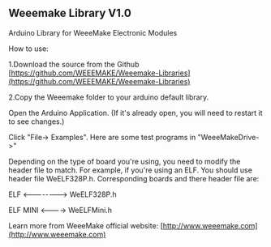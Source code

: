 ## Weeemake Library V1.0
Arduino Library for WeeeMake Electronic Modules 

How to use:

1.Download the source from the Github [https://github.com/WEEEMAKE/Weeemake-Libraries](https://github.com/WEEEMAKE/Weeemake-Libraries)

2.Copy the Weeemake folder to your arduino default library. 

Open the Arduino Application. (If it's already open, you will need to restart it to see changes.)

Click "File-> Examples". Here are some test programs in "WeeeMakeDrive->"

Depending on the type of board you're using, you need to modify the header file to match. For example, if you're using an ELF. You should use header file WeELF328P.h.
Corresponding boards and there header file are:

ELF <--------> WeELF328P.h

ELF MINI <----> WeELFMini.h

Learn more from WeeeMake official website: [http://www.weeemake.com](http://www.weeemake.com)